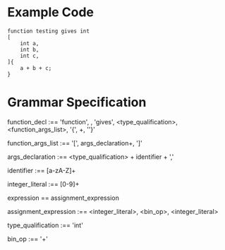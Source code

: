 # Example Code 
```
function testing gives int 
[
    int a,
    int b,
    int c,
]{
    a + b + c;
}
```

# Grammar Specification

function_decl :== 'function', <identifier>, 'gives', <type_qualification>, 
                    <function_args_list>, '{', <expression>+, ''}'

function_args_list :== '[', args_declaration+, ']'

args_declaration :== <type_qualification> + identifier + ','

identifier :== [a-zA-Z]+

integer_literal :== [0-9]+

expression == assignment_expression  

assignment_expression :==  <integer_literal>, <bin_op>, <integer_literal>

type_qualification :== 'int'

bin_op :== '+'
